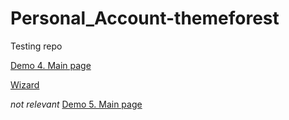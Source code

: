 # Personal_Account-themeforest
Testing repo



[Demo 4. Main page]( https://grant-inna.github.io/Personal_Account-themeforest/dist/demo4/)

[Wizard](https://grant-inna.github.io/Personal_Account-themeforest/dist/demo4/wizard-step1.html)


*not relevant*
[Demo 5. Main page]( https://grant-inna.github.io/Personal_Account-themeforest/dist/demo5/) 
